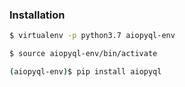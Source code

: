 ### Installation
```bash
$ virtualenv -p python3.7 aiopyql-env

$ source aiopyql-env/bin/activate
```
```bash
(aiopyql-env)$ pip install aiopyql
```